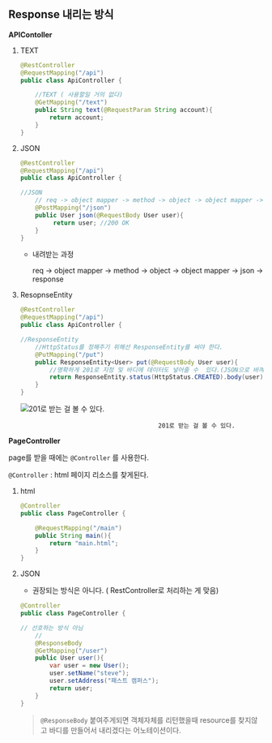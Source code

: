 ## Response 내리는 방식

**APIContoller**

1. TEXT
    
    ```java
    @RestController
    @RequestMapping("/api")
    public class ApiController {
    
        //TEXT ( 사용할일 거의 없다)
        @GetMapping("/text")
        public String text(@RequestParam String account){
            return account;
        }
    }
    ```
    
2. JSON
    
    ```java
    @RestController
    @RequestMapping("/api")
    public class ApiController {
    
    //JSON
        // req -> object mapper -> method -> object -> object mapper -> json -> response
        @PostMapping("/json")
        public User json(@RequestBody User user){
             return user; //200 OK
        }
    }
    ```
    
    - 내려받는 과정
        
        req -> object mapper -> method -> object -> object mapper -> json -> response
        
3. ResopnseEntity
    
    ```java
    @RestController
    @RequestMapping("/api")
    public class ApiController {
    
    //ResponseEntity
        //HttpStatus를 정해주기 위해선 ResponseEntity를 써야 한다.
        @PutMapping("/put")
        public ResponseEntity<User> put(@RequestBody User user){
            //명확하게 201로 지정 및 바디에 데이터도 넣어줄 수  있다.(JSON으로 바껴서 내려감)
            return ResponseEntity.status(HttpStatus.CREATED).body(user);
        }
    }
    ```
    
    ![                                         201로 받는 걸 볼 수 있다.](https://s3-us-west-2.amazonaws.com/secure.notion-static.com/92c57c21-c0ac-4d06-b006-ca03b6234d23/Untitled.png)
    
                                             201로 받는 걸 볼 수 있다.
    

**PageController**

page를 받을 때에는 `@Controller` 를 사용한다.

`@Controller` : html 페이지 리소스를 찾게된다.

1. html 
    
    ```java
    @Controller
    public class PageController {
    
        @RequestMapping("/main")
        public String main(){
            return "main.html";
        }
    }
    ```
    
2. JSON
    - 권장되는 방식은 아니다. ( RestController로 처리하는 게 맞음)
    
    ```java
    @Controller
    public class PageController {
    
    // 선호하는 방식 아님
        // 
        @ResponseBody
        @GetMapping("/user")
        public User user(){
            var user = new User();
            user.setName("steve");
            user.setAddress("패스트 캠퍼스");
            return user;
        }
    }
    ```
    
    > `@ResponseBody` 붙여주게되면 객체자체를 리턴했을때 resource를 찾지않고 바디를 만들어서 내리겠다는 어노테이션이다.
    >